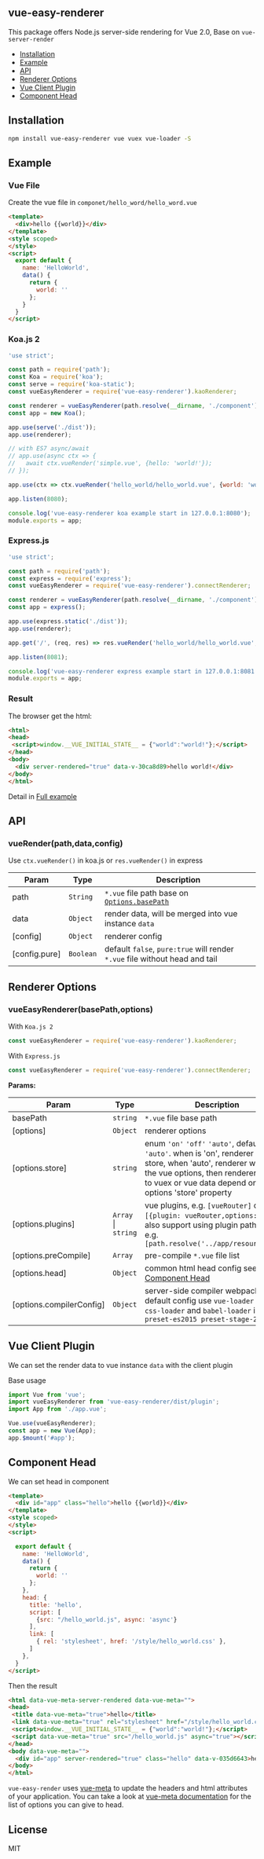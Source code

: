 vue-easy-renderer
---
This package offers Node.js server-side rendering for Vue 2.0, Base on `vue-server-render`

+ [Installation](#installation)
+ [Example](#example)
+ [API](#api)
+ [Renderer Options](#renderer-options)
+ [Vue Client Plugin](#vue-client-plugin)
+ [Component Head](#component-head)

## Installation

```bash
npm install vue-easy-renderer vue vuex vue-loader -S
```

## Example

### Vue File

Create the vue file in `componet/hello_word/hello_word.vue`

```html
<template>
  <div>hello {{world}}</div>
</template>
<style scoped>
</style>
<script>
  export default {
    name: 'HelloWorld',
    data() {
      return {
        world: ''
      };
    }
  }
</script>
```

### Koa.js 2

```js
'use strict';

const path = require('path');
const Koa = require('koa');
const serve = require('koa-static');
const vueEasyRenderer = require('vue-easy-renderer').kaoRenderer;

const renderer = vueEasyRenderer(path.resolve(__dirname, './component'));
const app = new Koa();

app.use(serve('./dist'));
app.use(renderer);

// with ES7 async/await
// app.use(async ctx => {
//   await ctx.vueRender('simple.vue', {hello: 'world!'});
// });

app.use(ctx => ctx.vueRender('hello_world/hello_world.vue', {world: 'world!'}));

app.listen(8080);

console.log('vue-easy-renderer koa example start in 127.0.0.1:8080');
module.exports = app;

```

### Express.js

```js
'use strict';

const path = require('path');
const express = require('express');
const vueEasyRenderer = require('vue-easy-renderer').connectRenderer;

const renderer = vueEasyRenderer(path.resolve(__dirname, './component'));
const app = express();

app.use(express.static('./dist'));
app.use(renderer);

app.get('/', (req, res) => res.vueRender('hello_world/hello_world.vue', {world: 'world!'}));

app.listen(8081);

console.log('vue-easy-renderer express example start in 127.0.0.1:8081');
module.exports = app;

```

### Result
The browser get the html:

```html
<html>
<head>
 <script>window.__VUE_INITIAL_STATE__ = {"world":"world!"};</script>
</head>
<body>
  <div server-rendered="true" data-v-30ca8d89>hello world!</div>
</body>
</html>
```
Detail in [Full example](https://github.com/leaves4j/vue-easy-renderer/tree/master/example)

## API

### vueRender(path,data,config)

Use `ctx.vueRender()` in koa.js or `res.vueRender()` in express

| Param | Type | Description |
| --- | --- | --- |
| path | `String` | `*.vue` file path base on [`Options.basePath`](#renderer-options)  |
| data | `Object` | render data, will be merged into vue instance `data`|
| [config] | `Object` | renderer config |
| [config.pure] | `Boolean` | default `false`, `pure:true` will  render `*.vue` file without head and tail

## Renderer Options

### vueEasyRenderer(basePath,options)

With `Koa.js 2`

```js
const vueEasyRenderer = require('vue-easy-renderer').kaoRenderer;
```

With `Express.js`

```js
const vueEasyRenderer = require('vue-easy-renderer').connectRenderer;
```

**Params:**

| Param | Type | Description |
| --- | --- | --- |
| basePath | `string` | `*.vue` file base path |
| [options] | `Object` | renderer options |
| [options.store] | `string` | enum `'on'` `'off'` `'auto'`, default `'auto'`. when is 'on', renderer use vuex store, when 'auto', renderer will check the vue options, then renderer set data to vuex or vue data depend on vue options 'store' property|
| [options.plugins] | `Array` \| `string` | vue plugins, e.g. `[vueRouter]` or `[{plugin: vueRouter,options: {}}]`, it also support using plugin path string, e.g. `[path.resolve('../app/resource.js')]` |
| [options.preCompile] | `Array` | pre-compile `*.vue` file list |
| [options.head] | `Object` | common html head config see detail in [Component Head](#component-head) |
| [options.compilerConfig] | `Object` | server-side compiler webpack config, default config use `vue-loader` with `css-loader` and `babel-loader` in `preset-es2015 preset-stage-2`|


## Vue Client Plugin

We can set the render data to vue instance `data` with the client plugin 

Base usage

```js
import Vue from 'vue';
import vueEasyRenderer from 'vue-easy-renderer/dist/plugin';
import App from './app.vue';

Vue.use(vueEasyRenderer);
const app = new Vue(App);
app.$mount('#app');
```

## Component Head

We can set head in component

```html
<template>
  <div id="app" class="hello">hello {{world}}</div>
</template>
<style scoped>
</style>
<script>

  export default {
    name: 'HelloWorld',
    data() {
      return {
        world: ''
      };
    },
    head: {
      title: 'hello',
      script: [
        {src: "/hello_world.js", async: 'async'}
      ],
      link: [
        { rel: 'stylesheet', href: '/style/hello_world.css' },
      ]
    },
  }
</script>
```

Then the result

```html
<html data-vue-meta-server-rendered data-vue-meta="">
<head>
 <title data-vue-meta="true">hello</title>
 <link data-vue-meta="true" rel="stylesheet" href="/style/hello_world.css"/>
 <script>window.__VUE_INITIAL_STATE__ = {"world":"world!"};</script>
 <script data-vue-meta="true" src="/hello_world.js" async="true"></script>
</head>
<body data-vue-meta="">
  <div id="app" server-rendered="true" class="hello" data-v-035d6643>hello world!</div>
</body>
</html>
```

`vue-easy-render` uses [vue-meta](https://github.com/declandewet/vue-meta) to update the headers and html attributes of your application. You can take a look at [vue-meta documentation](https://github.com/declandewet/vue-meta) for the list of options you can give to head.



## License

MIT